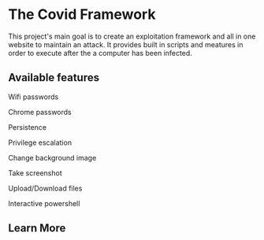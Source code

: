 # The Covid Framework

This project's main goal is to create an exploitation framework and all in one website to maintain an attack.
It provides built in scripts and meatures in order to execute after the a computer has been infected.


## Available features

Wifi passwords

Chrome passwords

Persistence

Privilege escalation

Change background image

Take screenshot 

Upload/Download files

Interactive powershell


## Learn More

